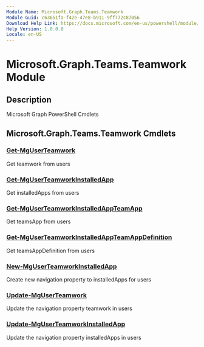 ```yaml
---
Module Name: Microsoft.Graph.Teams.Teamwork
Module Guid: c63651fa-f42e-47e8-b911-9ff772c87056
Download Help Link: https://docs.microsoft.com/en-us/powershell/module/microsoft.graph.teams.teamwork
Help Version: 1.0.0.0
Locale: en-US
---
```


# Microsoft.Graph.Teams.Teamwork Module
## Description
Microsoft Graph PowerShell Cmdlets

## Microsoft.Graph.Teams.Teamwork Cmdlets
### [Get-MgUserTeamwork](Get-MgUserTeamwork.md)
Get teamwork from users

### [Get-MgUserTeamworkInstalledApp](Get-MgUserTeamworkInstalledApp.md)
Get installedApps from users

### [Get-MgUserTeamworkInstalledAppTeamApp](Get-MgUserTeamworkInstalledAppTeamApp.md)
Get teamsApp from users

### [Get-MgUserTeamworkInstalledAppTeamAppDefinition](Get-MgUserTeamworkInstalledAppTeamAppDefinition.md)
Get teamsAppDefinition from users

### [New-MgUserTeamworkInstalledApp](New-MgUserTeamworkInstalledApp.md)
Create new navigation property to installedApps for users

### [Update-MgUserTeamwork](Update-MgUserTeamwork.md)
Update the navigation property teamwork in users

### [Update-MgUserTeamworkInstalledApp](Update-MgUserTeamworkInstalledApp.md)
Update the navigation property installedApps in users

